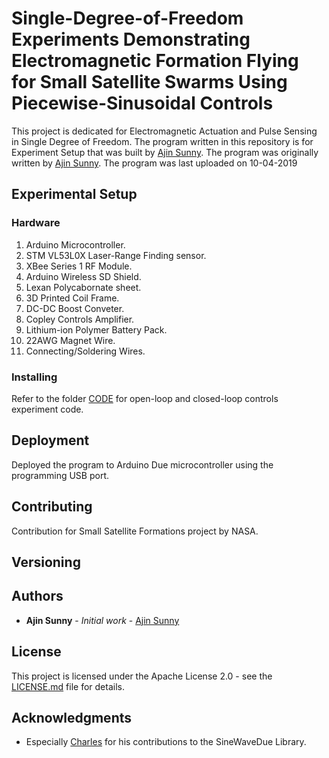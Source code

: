 # Single-Degree-of-Freedom Experiments Demonstrating Electromagnetic Formation Flying for Small Satellite Swarms Using Piecewise-Sinusoidal Controls

This project is dedicated for Electromagnetic Actuation and Pulse Sensing in Single Degree of Freedom. The program written in this repository is for Experiment Setup that was built by [Ajin Sunny](https://github.com/ajinsunny). The program was originally written by [Ajin Sunny](https://github.com/ajinsunny). The program was last uploaded on 10-04-2019 

## Experimental Setup 



### Hardware

1. Arduino Microcontroller.
2. STM VL53L0X Laser-Range Finding sensor. 
3. XBee Series 1 RF Module. 
4. Arduino Wireless SD Shield.
5. Lexan Polycabornate sheet. 
6. 3D Printed Coil Frame. 
7. DC-DC Boost Conveter.
8. Copley Controls Amplifier. 
9. Lithium-ion Polymer Battery Pack. 
10. 22AWG Magnet Wire. 
11. Connecting/Soldering Wires. 

### Installing

Refer to the folder [CODE](https://github.com/ajinsunny/EAS_Code/tree/master/CODE) for open-loop and closed-loop controls experiment code.

## Deployment

Deployed the program to Arduino Due microcontroller using the programming USB port.

## Contributing

Contribution for Small Satellite Formations project by NASA.

## Versioning 

## Authors

* **Ajin Sunny** - *Initial work* - [Ajin Sunny](https://github.com/ajinsunny)

## License

This project is licensed under the Apache License 2.0 - see the [LICENSE.md](LICENSE.md) file for details.

## Acknowledgments

* Especially [Charles](https://github.com/cmasenas/) for his contributions to the SineWaveDue Library.

